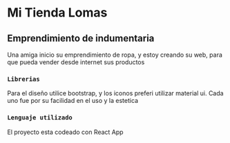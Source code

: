 # Mi Tienda Lomas

## Emprendimiento de indumentaria

Una amiga inicio su emprendimiento de ropa, y estoy creando su web, para que pueda vender desde internet sus productos

### `Librerias`

Para el diseño utilice bootstrap, y los iconos preferi utilizar material ui. Cada uno fue por su facilidad en el uso y la estetica

### `Lenguaje utilizado`

El proyecto esta codeado con React App

